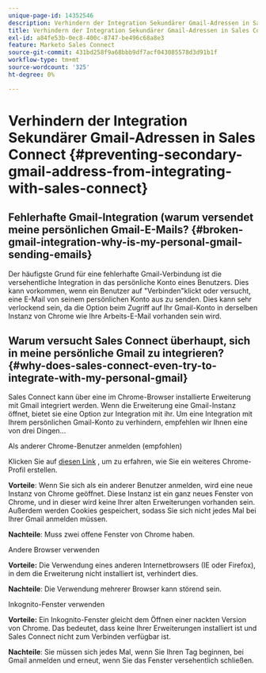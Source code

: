 ```yaml
---
unique-page-id: 14352546
description: Verhindern der Integration Sekundärer Gmail-Adressen in Sales Connect - Marketo Docs - Produktdokumentation
title: Verhindern der Integration Sekundärer Gmail-Adressen in Sales Connect
exl-id: a84fe53b-0ec8-400c-8747-be496c68a8e3
feature: Marketo Sales Connect
source-git-commit: 431bd258f9a68bbb9df7acf043085578d3d91b1f
workflow-type: tm+mt
source-wordcount: '325'
ht-degree: 0%

---
```


# Verhindern der Integration Sekundärer Gmail-Adressen in Sales Connect {#preventing-secondary-gmail-address-from-integrating-with-sales-connect}

## Fehlerhafte Gmail-Integration (warum versendet meine persönlichen Gmail-E-Mails? {#broken-gmail-integration-why-is-my-personal-gmail-sending-emails}

Der häufigste Grund für eine fehlerhafte Gmail-Verbindung ist die versehentliche Integration in das persönliche Konto eines Benutzers. Dies kann vorkommen, wenn ein Benutzer auf &quot;Verbinden&quot;klickt oder versucht, eine E-Mail von seinem persönlichen Konto aus zu senden. Dies kann sehr verlockend sein, da die Option beim Zugriff auf Ihr Gmail-Konto in derselben Instanz von Chrome wie Ihre Arbeits-E-Mail vorhanden sein wird.

## Warum versucht Sales Connect überhaupt, sich in meine persönliche Gmail zu integrieren? {#why-does-sales-connect-even-try-to-integrate-with-my-personal-gmail}

Sales Connect kann über eine im Chrome-Browser installierte Erweiterung mit Gmail integriert werden. Wenn die Erweiterung eine Gmail-Instanz öffnet, bietet sie eine Option zur Integration mit ihr. Um eine Integration mit Ihrem persönlichen Gmail-Konto zu verhindern, empfehlen wir Ihnen eine von drei Dingen...

Als anderer Chrome-Benutzer anmelden (empfohlen)

Klicken Sie auf [diesen Link](https://support.google.com/chrome/answer/2364824?hl=en) , um zu erfahren, wie Sie ein weiteres Chrome-Profil erstellen.

**Vorteile**: Wenn Sie sich als ein anderer Benutzer anmelden, wird eine neue Instanz von Chrome geöffnet. Diese Instanz ist ein ganz neues Fenster von Chrome, und in dieser wird keine Ihrer alten Erweiterungen vorhanden sein. Außerdem werden Cookies gespeichert, sodass Sie sich nicht jedes Mal bei Ihrer Gmail anmelden müssen.

**Nachteile**: Muss zwei offene Fenster von Chrome haben.

Andere Browser verwenden

**Vorteile:** Die Verwendung eines anderen Internetbrowsers (IE oder Firefox), in dem die Erweiterung nicht installiert ist, verhindert dies.

**Nachteile**: Die Verwendung mehrerer Browser kann störend sein.

Inkognito-Fenster verwenden

**Vorteile:** Ein Inkognito-Fenster gleicht dem Öffnen einer nackten Version von Chrome. Das bedeutet, dass keine Ihrer Erweiterungen installiert ist und Sales Connect nicht zum Verbinden verfügbar ist.

**Nachteile**: Sie müssen sich jedes Mal, wenn Sie Ihren Tag beginnen, bei Gmail anmelden und erneut, wenn Sie das Fenster versehentlich schließen.
